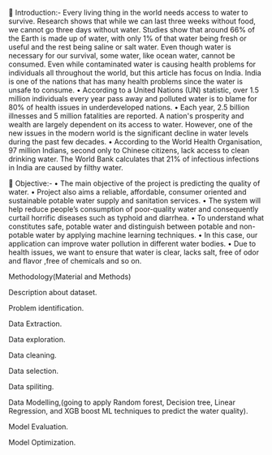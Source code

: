  Introduction:-
Every living thing in the world needs access to water to survive. Research shows that while we can last three weeks without food, we cannot go three days without water. Studies show that around 66% of the Earth is made up of water, with only 1% of that water being fresh or useful and the rest being saline or salt water. Even though water is necessary for our survival, some water, like ocean water, cannot be consumed. Even while contaminated water is causing health problems for individuals all throughout the world, but this article has focus on India. India is one of the nations that has many health problems since the water is unsafe to consume.
• According to a United Nations (UN) statistic, over 1.5 million individuals every year pass away and polluted water is to blame for 80% of health issues in underdeveloped nations.
• Each year, 2.5 billion illnesses and 5 million fatalities are reported. A nation's prosperity and wealth are largely dependent on its access to water. However, one of the new issues in the modern world is the significant decline in water levels during the past few decades.
• According to the World Health Organisation, 97 million Indians, second only to Chinese citizens, lack access to clean drinking water. The World Bank calculates that 21% of infectious infections in India are caused by filthy water.

 Objective:-
• The main objective of the project is predicting the quality of water.
• Project also aims a reliable, affordable, consumer oriented and sustainable potable water supply and sanitation services.
• The system will help reduce people’s consumption of poor-quality water and consequently curtail horrific diseases such as typhoid and diarrhea.
• To understand what constitutes safe, potable water and distinguish between potable and non-potable water by applying machine learning techniques.
• In this case, our application can improve water pollution in different water bodies.
• Due to health issues, we want to ensure that water is clear, lacks salt, free of odor and flavor ,free of chemicals and so on.

Methodology(Material and Methods)

Description about dataset.

Problem identification.

Data Extraction.

Data exploration.

Data cleaning.

Data selection.

Data spiliting.

Data Modelling,(going to apply Random forest, Decision tree, Linear Regression, and XGB boost ML techniques to predict the water quality).

Model Evaluation.

Model Optimization.

